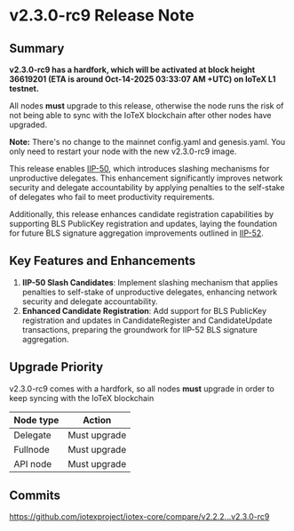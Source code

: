 # v2.3.0-rc9 Release Note

## Summary
**v2.3.0-rc9 has a hardfork, which will be activated at block height 36619201
(ETA is around Oct-14-2025 03:33:07 AM +UTC) on IoTeX L1 testnet.**

All nodes **must** upgrade to this release, otherwise the node runs the risk of
not being able to sync with the IoTeX blockchain after other nodes have upgraded.

**Note:**
There's no change to the mainnet config.yaml and genesis.yaml. You only need to
restart your node with the new v2.3.0-rc9 image.

This release enables [IIP-50](https://github.com/iotexproject/iips/blob/master/iip-50.md), which introduces slashing mechanisms for unproductive delegates. This enhancement significantly improves network security and delegate accountability by applying penalties to the self-stake of delegates who fail to meet productivity requirements.

Additionally, this release enhances candidate registration capabilities by supporting BLS PublicKey registration and updates, laying the foundation for future BLS signature aggregation improvements outlined in [IIP-52](https://github.com/iotexproject/iips/blob/master/iip-52.md).

## Key Features and Enhancements

1. **IIP-50 Slash Candidates**: Implement slashing mechanism that applies penalties to self-stake of unproductive delegates, enhancing network security and delegate accountability.
2. **Enhanced Candidate Registration**: Add support for BLS PublicKey registration and updates in CandidateRegister and CandidateUpdate transactions, preparing the groundwork for IIP-52 BLS signature aggregation.


## Upgrade Priority
v2.3.0-rc9 comes with a hardfork, so all nodes **must** upgrade in order to keep
syncing with the IoTeX blockchain

| Node type  | Action       |
| ---------- | ------------ |
| Delegate   | Must upgrade |
| Fullnode   | Must upgrade |
| API node   | Must upgrade |

## Commits
https://github.com/iotexproject/iotex-core/compare/v2.2.2...v2.3.0-rc9